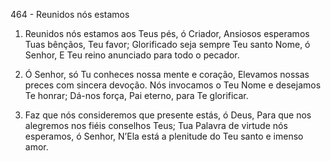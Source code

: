 464 - Reunidos nós estamos

1. Reunidos nós estamos aos Teus pés, ó Criador,
   Ansiosos esperamos Tuas bênçãos, Teu favor;
   Glorificado seja sempre Teu santo Nome, ó Senhor,
   E Teu reino anunciado para todo o pecador.

2. Ó Senhor, só Tu conheces nossa mente e coração,
   Elevamos nossas preces com sincera devoção.
   Nós invocamos o Teu Nome e desejamos Te honrar;
   Dá-nos força, Pai eterno, para Te glorificar.

3. Faz que nós consideremos que presente estás, ó Deus,
   Para que nos alegremos nos fiéis conselhos Teus;
   Tua Palavra de virtude nós esperamos, ó Senhor,
   N’Ela está a plenitude do Teu santo e imenso amor.
